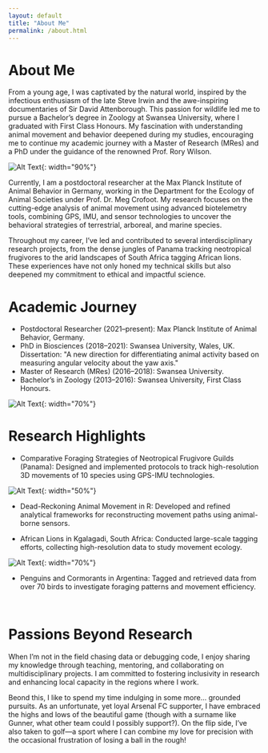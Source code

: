 ```yaml
---
layout: default
title: "About Me"
permalink: /about.html
---
```

# About Me

From a young age, I was captivated by the natural world, inspired by the infectious enthusiasm of the late Steve Irwin and the awe-inspiring documentaries of Sir David Attenborough. This passion for wildlife led me to pursue a Bachelor’s degree in Zoology at Swansea University, where I graduated with First Class Honours. My fascination with understanding animal movement and behavior deepened during my studies, encouraging me to continue my academic journey with a Master of Research (MRes) and a PhD under the guidance of the renowned Prof. Rory Wilson.

![Alt Text](assets/images/cormorantsunrise.jpg){: width="90%"}

Currently, I am a postdoctoral researcher at the Max Planck Institute of Animal Behavior in Germany, working in the Department for the Ecology of Animal Societies under Prof. Dr. Meg Crofoot. My research focuses on the cutting-edge analysis of animal movement using advanced biotelemetry tools, combining GPS, IMU, and sensor technologies to uncover the behavioral strategies of terrestrial, arboreal, and marine species.

Throughout my career, I’ve led and contributed to several interdisciplinary research projects, from the dense jungles of Panama tracking neotropical frugivores to the arid landscapes of South Africa tagging African lions. These experiences have not only honed my technical skills but also deepened my commitment to ethical and impactful science.

# Academic Journey

- Postdoctoral Researcher (2021–present): Max Planck Institute of Animal Behavior, Germany.
- PhD in Biosciences (2018–2021): Swansea University, Wales, UK.
Dissertation: "A new direction for differentiating animal activity based on measuring angular velocity about the yaw axis."
- Master of Research (MRes) (2016–2018): Swansea University.
- Bachelor’s in Zoology (2013–2016): Swansea University, First Class Honours.

![Alt Text](assets/images/graduation.jpg){: width="70%"}

# Research Highlights

- Comparative Foraging Strategies of Neotropical Frugivore Guilds (Panama): Designed and implemented protocols to track high-resolution 3D movements of 10 species using GPS-IMU technologies.

![Alt Text](assets/images/data.png){: width="50%"}
- Dead-Reckoning Animal Movement in R: Developed and refined analytical frameworks for reconstructing movement paths using animal-borne sensors.
  
- African Lions in Kgalagadi, South Africa: Conducted large-scale tagging efforts, collecting high-resolution data to study movement ecology.

![Alt Text](assets/images/lion.jpg){: width="70%"}

- Penguins and Cormorants in Argentina: Tagged and retrieved data from over 70 birds to investigate foraging patterns and movement efficiency.

<div class="image-row">
  <img src="assets/images/penguinselfie.jpg" alt="" />
  <img src="assets/images/cormorants.jpg" alt="" />
</div>

# Passions Beyond Research

When I’m not in the field chasing data or debugging code, I enjoy sharing my knowledge through teaching, mentoring, and collaborating on multidisciplinary projects. I am committed to fostering inclusivity in research and enhancing local capacity in the regions where I work. 

Beond this, I like to spend my time indulging in some more... grounded pursuits. As an unfortunate, yet loyal Arsenal FC supporter, I have embraced the highs and lows of the beautiful game (though with a surname like Gunner, what other team could I possibly support?). On the flip side, I’ve also taken to golf—a sport where I can combine my love for precision with the occasional frustration of losing a ball in the rough!

<div class="image-row">
  <img src="assets/images/arsenal.jpg" alt="" />
  <img src="assets/images/family.jpg" alt="" />
</div>
